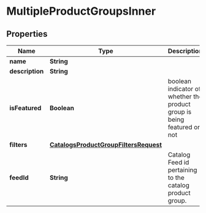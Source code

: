 

# MultipleProductGroupsInner


## Properties

| Name | Type | Description | Notes |
|------------ | ------------- | ------------- | -------------|
|**name** | **String** |  |  |
|**description** | **String** |  |  [optional] |
|**isFeatured** | **Boolean** | boolean indicator of whether the product group is being featured or not |  [optional] |
|**filters** | [**CatalogsProductGroupFiltersRequest**](CatalogsProductGroupFiltersRequest.md) |  |  |
|**feedId** | **String** | Catalog Feed id pertaining to the catalog product group. |  |




